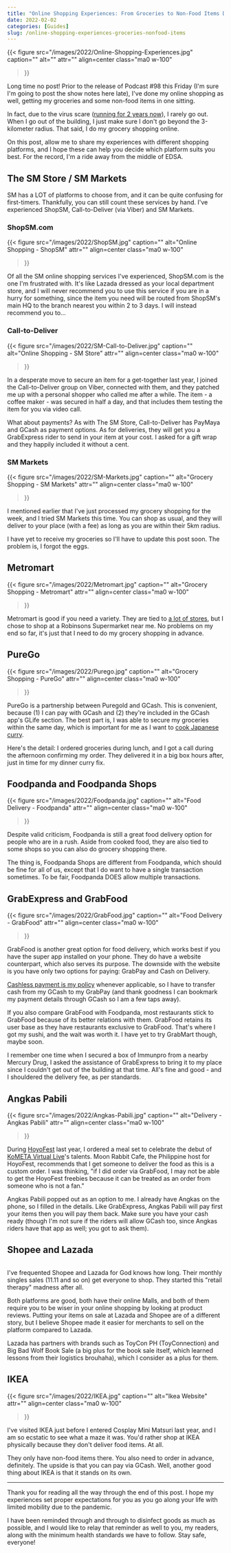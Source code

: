 ```yaml
---
title: "Online Shopping Experiences: From Groceries to Non-Food Items Delivery"
date: 2022-02-02
categories: [Guides]
slug: /online-shopping-experiences-groceries-nonfood-items
---
```


{{< figure
  src="/images/2022/Online-Shopping-Experiences.jpg"
  caption=""
  alt="" attr="" 
  align=center class="ma0 w-100"
>}}

Long time no post! Prior to the release of Podcast #98 this Friday (I'm sure I'm going to post the show notes here late), I've done my online shopping as well, getting my groceries and some non-food items in one sitting.

In fact, due to the virus scare ([running for 2 years now](https://jayagonoy.com/covid19-diary-live-blog/)), I rarely go out. When I go out of the building, I just make sure I don't go beyond the 3-kilometer radius. That said, I do my grocery shopping online.

On this post, allow me to share my experiences with different shopping platforms, and I hope these can help you decide which platform suits you best. For the record, I'm a ride away from the middle of EDSA.

## The SM Store / SM Markets

SM has a LOT of platforms to choose from, and it can be quite confusing for first-timers. Thankfully, you can still count these services by hand. I've experienced ShopSM, Call-to-Deliver (via Viber) and SM Markets.

### ShopSM.com

{{< figure
  src="/images/2022/ShopSM.jpg"
  caption=""
  alt="Online Shopping - ShopSM" attr="" 
  align=center class="ma0 w-100"
>}}

Of all the SM online shopping services I've experienced, ShopSM.com is the one I'm frustrated with. It's like Lazada dressed as your local department store, and I will never recommend you to use this service if you are in a hurry for something, since the item you need will be routed from ShopSM's main HQ to the branch nearest you within 2 to 3 days. I will instead recommend you to...

### Call-to-Deliver

{{< figure
  src="/images/2022/SM-Call-to-Deliver.jpg"
  caption=""
  alt="Online Shopping - SM Store" attr="" 
  align=center class="ma0 w-100"
>}}

In a desperate move to secure an item for a get-together last year, I joined the Call-to-Deliver group on Viber, connected with them, and they patched me up with a personal shopper who called me after a while. The item - a coffee maker - was secured in half a day, and that includes them testing the item for you via video call.

What about payments? As with The SM Store, Call-to-Deliver has PayMaya and GCash as payment options. As for deliveries, they will get you a GrabExpress rider to send in your item at your cost. I asked for a gift wrap and they happily included it without a cent.

### SM Markets

{{< figure
  src="/images/2022/SM-Markets.jpg"
  caption=""
  alt="Grocery Shopping - SM Markets" attr="" 
  align=center class="ma0 w-100"
>}}

I mentioned earlier that I've just processed my grocery shopping for the week, and I tried SM Markets this time. You can shop as usual, and they will deliver to your place (with a fee) as long as you are within their 5km radius.

I have yet to receive my groceries so I'll have to update this post soon. The problem is, I forgot the eggs.

## Metromart

{{< figure
  src="/images/2022/Metromart.jpg"
  caption=""
  alt="Grocery Shopping - Metromart" attr="" 
  align=center class="ma0 w-100"
>}}

Metromart is good if you need a variety. They are tied to [a lot of stores](https://www.metromart.com/welcome/shops), but I chose to shop at a Robinsons Supermarket near me. No problems on my end so far, it's just that I need to do my grocery shopping in advance.

## PureGo

{{< figure
  src="/images/2022/Purego.jpg"
  caption=""
  alt="Grocery Shopping - PureGo" attr="" 
  align=center class="ma0 w-100"
>}}

PureGo is a partnership between Puregold and GCash. This is convenient, because (1) I can pay with GCash and (2) they're included in the GCash app's GLife section. The best part is, I was able to secure my groceries within the same day, which is important for me as I want to [cook Japanese curry](https://www.youtube.com/watch?v=EYQRgZ0nNZI).

Here's the detail: I ordered groceries during lunch, and I got a call during the afternoon confirming my order. They delivered it in a big box hours after, just in time for my dinner curry fix.

## Foodpanda and Foodpanda Shops

{{< figure
  src="/images/2022/Foodpanda.jpg"
  caption=""
  alt="Food Delivery - Foodpanda" attr="" 
  align=center class="ma0 w-100"
>}}

Despite valid criticism, Foodpanda is still a great food delivery option for people who are in a rush. Aside from cooked food, they are also tied to some shops so you can also do grocery shopping there.

The thing is, Foodpanda Shops are different from Foodpanda, which should be fine for all of us, except that I do want to have a single transaction sometimes. To be fair, Foodpanda DOES allow multiple transactions.

## GrabExpress and GrabFood

{{< figure
  src="/images/2022/GrabFood.jpg"
  caption=""
  alt="Food Delivery - GrabFood" attr="" 
  align=center class="ma0 w-100"
>}}

GrabFood is another great option for food delivery, which works best if you have the super app installed on your phone. They do have a website counterpart, which also serves its purpose. The downside with the website is you have only two options for paying: GrabPay and Cash on Delivery.

[Cashless payment is my policy](https://jayagonoy.com/why-i-am-an-advocate-of-efficient-cashless-payments/) whenever applicable, so I have to transfer cash from my GCash to my GrabPay (and thank goodness I can bookmark my payment details through GCash so I am a few taps away).

If you also compare GrabFood with Foodpanda, most restaurants stick to GrabFood because of its better relations with them. GrabFood retains its user base as they have restaurants exclusive to GrabFood. That's where I got my sushi, and the wait was worth it. I have yet to try GrabMart though, maybe soon.

I remember one time when I secured a box of Immunpro from a nearby Mercury Drug, I asked the assistance of GrabExpress to bring it to my place since I couldn't get out of the building at that time. All's fine and good - and I shouldered the delivery fee, as per standards.

## Angkas Pabili

{{< figure
  src="/images/2022/Angkas-Pabili.jpg"
  caption=""
  alt="Delivery - Angkas Pabili" attr="" 
  align=center class="ma0 w-100"
>}}

During [HoyoFest](https://jayagonoy.com/hoyofest-2021-tears-themis-cafe-philippines/) last year, I ordered a meal set to celebrate the debut of [KoMETA Virtual Live](https://animecorner.me/kometa-virtual-live-reveals-vtuber-full-roster/)'s talents. Moon Rabbit Cafe, the Philippine host for HoyoFest, recommends that I get someone to deliver the food as this is a custom order. I was thinking, "if I did order via GrabFood, I may not be able to get the HoyoFest freebies because it can be treated as an order from someone who is not a fan."

Angkas Pabili popped out as an option to me. I already have Angkas on the phone, so I filled in the details. Like GrabExpress, Angkas Pabili will pay first your items then you will pay them back. Make sure you have your cash ready (though I'm not sure if the riders will allow GCash too, since Angkas riders have that app as well; you got to ask them).

## Shopee and Lazada

<figure class="gallery-wrapper">
  <div class="gallery">
    <div class="gallery-item">
		<img alt="" src="/images/2022/Lazada.jpg" />
    </div>
    <div class="gallery-item">
		<img alt="" src="/images/2022/Shopee.jpg" />
    </div>
  </div>
</figure>

I've frequented Shopee and Lazada for God knows how long. Their monthly singles sales (11.11 and so on) get everyone to shop. They started this "retail therapy" madness after all.

Both platforms are good, both have their online Malls, and both of them require you to be wiser in your online shopping by looking at product reviews. Putting your items on sale at Lazada and Shopee are of a different story, but I believe Shopee made it easier for merchants to sell on the platform compared to Lazada.

Lazada has partners with brands such as ToyCon PH (ToyConnection) and Big Bad Wolf Book Sale (a big plus for the book sale itself, which learned lessons from their logistics brouhaha), which I consider as a plus for them.

## IKEA

{{< figure
  src="/images/2022/IKEA.jpg"
  caption=""
  alt="Ikea Website" attr="" 
  align=center class="ma0 w-100"
>}}

I've visited IKEA just before I entered Cosplay Mini Matsuri last year, and I am so ecstatic to see what a maze it was. You'd rather shop at IKEA physically because they don't deliver food items. At all.

They only have non-food items there. You also need to order in advance, definitely. The upside is that you can pay via GCash. Well, another good thing about IKEA is that it stands on its own.

* * *

Thank you for reading all the way through the end of this post. I hope my experiences set proper expectations for you as you go along your life with limited mobility due to the pandemic. 

I have been reminded through and through to disinfect goods as much as possible, and I would like to relay that reminder as well to you, my readers, along with the minimum health standards we have to follow. Stay safe, everyone!
